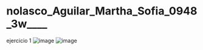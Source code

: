 # nolasco_Aguilar_Martha_Sofia_0948_3w____
ejercicio 1
![image](https://github.com/user-attachments/assets/904fbf52-4e5f-49dc-98d6-683954a30b1a)
![image](https://github.com/user-attachments/assets/b652d1bd-a83b-488d-a61c-a7c4a656b384)

